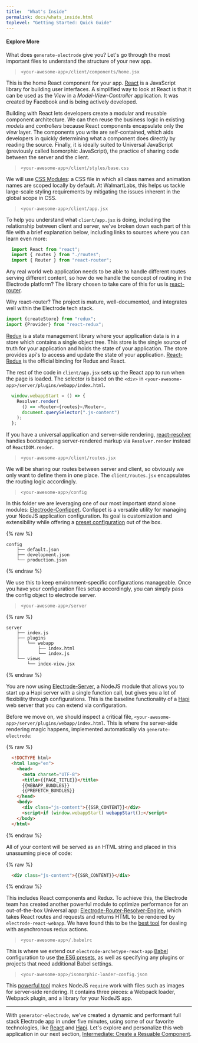 ```yaml
---
title:  "What's Inside"
permalink: docs/whats_inside.html
toplevel: "Getting Started: Quick Guide"
---
```


#### Explore More

What does `generate-electrode` give you? Let's go through the most important files to understand the structure of your new app.

> `<your-awesome-app>/client/components/home.jsx`

This is the home React component for your app. [React](https://facebook.github.io/react/index.html) is a JavaScript library for building user interfaces. A simplified way to look at React is that it can be used as the _View_ in a _Model-View-Controller_ application. It was created by Facebook and is being actively developed.

Building with React lets developers create a modular and reusable component architecture. We can then reuse the business logic in existing _models_ and _controllers_ because React components encapsulate only the _view_ layer. The components you write are self-contained, which aids developers in quickly determining what a component does directly by reading the source. Finally, it is ideally suited to Universal JavaScript (previously called Isomorphic JavaScript), the practice of sharing code between the server and the client.

> `<your-awesome-app>/client/styles/base.css`

We will use [CSS Modules](https://github.com/css-modules/css-modules): a CSS file in which all class names and animation names are scoped locally by default. At WalmartLabs, this helps us tackle large-scale styling requirements by mitigating the issues inherent in the global scope in CSS.

> `<your-awesome-app>/client/app.jsx`

To help you understand what `client/app.jsx` is doing, including the relationship between client and server, we've broken down each part of this file with a brief explanation below, including links to sources where you can learn even more:

```javascript
  import React from "react";
  import { routes } from "./routes";
  import { Router } from "react-router";
```

Any real world web application needs to be able to handle different routes serving different content, so how do we handle the concept of routing in the Electrode platform? The library chosen to take care of this for us is [react-router](https://github.com/reactjs/react-router/tree/master/docs).

Why react-router? The project is mature, well-documented, and integrates well within the Electrode tech stack.

```javascript
import {createStore} from "redux";
import {Provider} from "react-redux";
```

[Redux](http://redux.js.org/) is a state management library where your application data is in a store which contains a single object tree. This store is the single source of truth for your application and holds the state of your application. The store provides api's to access and update the state of your application.
[React-Redux](https://github.com/reactjs/react-redux) is the official binding for Redux and React.

The rest of the code in `client/app.jsx` sets up the React app to run when the page is loaded. The selector is based on the `<div>` in `<your-awesome-app>/server/plugins/webapp/index.html`.

```javascript
  window.webappStart = () => {
    Resolver.render(
      () => <Router>{routes}</Router>,
      document.querySelector(".js-content")
    );
  };
```

If you have a universal application and server-side rendering, [react-resolver](http://ericclemmons.com/react-resolver/docs/getting-started/ServerRendering.html) handles bootstrapping server-rendered markup via `Resolver.render` instead of `ReactDOM.render`.

> `<your-awesome-app>/client/routes.jsx`

We will be sharing our routes between server and client, so obviously we only want to define them in one place. The `client/routes.jsx` encapsulates the routing logic accordingly.

> `<your-awesome-app>/config`

In this folder we are leveraging one of our most important stand alone modules: [Electrode-Confippet](confippet.html). Confippet is a versatile utility for managing your NodeJS application configuration. Its goal is customization and extensibility while offering a [preset configuration](https://github.com/electrode-io/electrode-confippet) out of the box.

{% raw  %}
```
config
    ├── default.json
    ├── development.json
    └── production.json
```
{% endraw %}

We use this to keep environment-specific configurations manageable. Once you have your configuration files setup accordingly, you can simply pass the config object to electrode server.

> `<your-awesome-app>/server`

{% raw  %}
```
server
    ├── index.js
    ├── plugins
    │   └── webapp
    │       ├── index.html
    │       └── index.js
    └── views
        └── index-view.jsx
```
{% endraw %}

You are now using [Electrode-Server](https://github.com/electrode-io/electrode-server), a NodeJS module that allows you to start up a Hapi server with a single function call, but gives you a lot of flexibility through configurations. This is the baseline functionality of a [Hapi](http://hapijs.com/) web server that you can extend via configuration.

Before we move on, we should inspect a critical file, `<your-awesome-app>/server/plugins/webapp/index.html`. This is where the server-side rendering magic happens, implemented automatically via `generate-electrode`:

{% raw  %}
```html
  <!DOCTYPE html>
  <html lang="en">
    <head>
      <meta charset="UTF-8">
      <title>{{PAGE_TITLE}}</title>
      {{WEBAPP_BUNDLES}}
      {{PREFETCH_BUNDLES}}
    </head>
    <body>
      <div class="js-content">{{SSR_CONTENT}}</div>
      <script>if (window.webappStart) webappStart();</script>
    </body>
  </html>
```
{% endraw %}

All of your content will be served as an HTML string and placed in this unassuming piece of code:

{% raw  %}
```html
  <div class="js-content">{{SSR_CONTENT}}</div>
```
{% endraw %}

This includes React components and Redux. To achieve this, the Electrode team has created another powerful module to optimize performance for an out-of-the-box Universal app: [Electrode-Router-Resolver-Engine](https://github.com/electrode-io/electrode-redux-router-engine), which takes React routes and requests and returns HTML to be rendered by `electrode-react-webapp`. We have found this to be the [best tool](https://github.com/electrode-io/electrode-redux-router-engine) for dealing with asynchronous redux actions.

> `<your-awesome-app>/.babelrc`

This is where we extend our `electrode-archetype-react-app` [Babel](https://babeljs.io/docs/usage/babelrc/) configuration to use [the ES6 presets](https://babeljs.io/docs/plugins/preset-es2015/), as well as specifying any plugins or projects that need additional Babel settings.

> `<your-awesome-app>/isomorphic-loader-config.json`

This [powerful tool](https://github.com/electrode-io/isomorphic-loader) makes NodeJS `require` work with files such as images for server-side rendering. It contains three pieces: a Webpack loader, Webpack plugin, and a library for your NodeJS app.

---

With `generator-electrode`, we've created a dynamic and performant full stack Electrode app in under five minutes, using some of our favorite technologies, like [React](https://facebook.github.io/react/index.html) and [Hapi](http://hapijs.com/). Let's explore and personalize this web application in our next section, [Intermediate: Create a Resuable Component](create_reusable_component.html).
